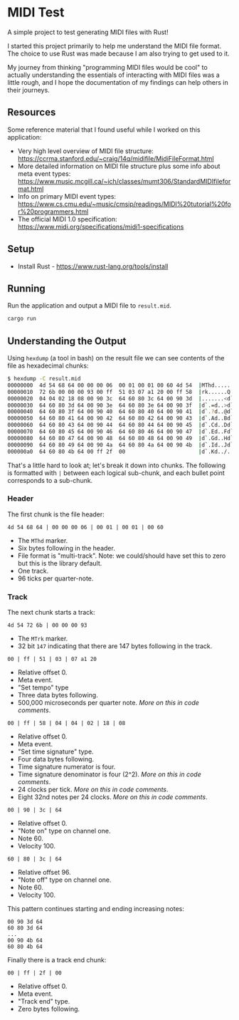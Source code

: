 # MIDI Test

A simple project to test generating MIDI files with Rust!

I started this project primarily to help me understand the MIDI file format. The choice to use Rust was made because I am also trying to get used to it.

My journey from thinking "programming MIDI files would be cool" to actually understanding the essentials of interacting with MIDI files was a little rough, and I hope the documentation of my findings can help others in their journeys.

## Resources

Some reference material that I found useful while I worked on this application:

- Very high level overview of MIDI file structure: https://ccrma.stanford.edu/~craig/14q/midifile/MidiFileFormat.html
- More detailed information on MIDI file structure plus some info about meta event types: https://www.music.mcgill.ca/~ich/classes/mumt306/StandardMIDIfileformat.html
- Info on primary MIDI event types: https://www.cs.cmu.edu/~music/cmsip/readings/MIDI%20tutorial%20for%20programmers.html
- The official MIDI 1.0 specification: https://www.midi.org/specifications/midi1-specifications

## Setup

- Install Rust - https://www.rust-lang.org/tools/install

## Running

Run the application and output a MIDI file to `result.mid`.

```sh
cargo run
```

## Understanding the Output

Using `hexdump` (a tool in bash) on the result file we can see contents of the file as hexadecimal chunks:

```sh
$ hexdump -C result.mid
00000000  4d 54 68 64 00 00 00 06  00 01 00 01 00 60 4d 54  |MThd.........`MT|
00000010  72 6b 00 00 00 93 00 ff  51 03 07 a1 20 00 ff 58  |rk......Q... ..X|
00000020  04 04 02 18 08 00 90 3c  64 60 80 3c 64 00 90 3d  |.......<d`.<d..=|
00000030  64 60 80 3d 64 00 90 3e  64 60 80 3e 64 00 90 3f  |d`.=d..>d`.>d..?|
00000040  64 60 80 3f 64 00 90 40  64 60 80 40 64 00 90 41  |d`.?d..@d`.@d..A|
00000050  64 60 80 41 64 00 90 42  64 60 80 42 64 00 90 43  |d`.Ad..Bd`.Bd..C|
00000060  64 60 80 43 64 00 90 44  64 60 80 44 64 00 90 45  |d`.Cd..Dd`.Dd..E|
00000070  64 60 80 45 64 00 90 46  64 60 80 46 64 00 90 47  |d`.Ed..Fd`.Fd..G|
00000080  64 60 80 47 64 00 90 48  64 60 80 48 64 00 90 49  |d`.Gd..Hd`.Hd..I|
00000090  64 60 80 49 64 00 90 4a  64 60 80 4a 64 00 90 4b  |d`.Id..Jd`.Jd..K|
000000a0  64 60 80 4b 64 00 ff 2f  00                       |d`.Kd../.|
```

That's a little hard to look at; let's break it down into chunks. The following is formatted with `|` between each logical sub-chunk, and each bullet point corresponds to a sub-chunk.

### Header

The first chunk is the file header:

```
4d 54 68 64 | 00 00 00 06 | 00 01 | 00 01 | 00 60
```

- The `MThd` marker.
- Six bytes following in the header.
- File format is "multi-track". Note: we could/should have set this to zero but this is the library default.
- One track.
- 96 ticks per quarter-note.

### Track

The next chunk starts a track:

```
4d 54 72 6b | 00 00 00 93
```

- The `MTrk` marker.
- 32 bit `147` indicating that there are 147 bytes following in the track.

```
00 | ff | 51 | 03 | 07 a1 20
```

- Relative offset 0.
- Meta event.
- "Set tempo" type
- Three data bytes following.
- 500,000 microseconds per quarter note. *More on this in code comments*.

```
00 | ff | 58 | 04 | 04 | 02 | 18 | 08
```

- Relative offset 0.
- Meta event.
- "Set time signature" type.
- Four data bytes following.
- Time signature numerator is four.
- Time signature denominator is four (2^2). *More on this in code comments*.
- 24 clocks per tick. *More on this in code comments*.
- Eight 32nd notes per 24 clocks. *More on this in code comments*.

```
00 | 90 | 3c | 64
```

- Relative offset 0.
- "Note on" type on channel one.
- Note 60.
- Velocity 100.

```
60 | 80 | 3c | 64
```

- Relative offset 96.
- "Note off" type on channel one.
- Note 60.
- Velocity 100.

This pattern continues starting and ending increasing notes:

```
00 90 3d 64
60 80 3d 64
...
00 90 4b 64
60 80 4b 64
```

Finally there is a track end chunk:

```
00 | ff | 2f | 00
```

- Relative offset 0.
- Meta event.
- "Track end" type.
- Zero bytes following.
